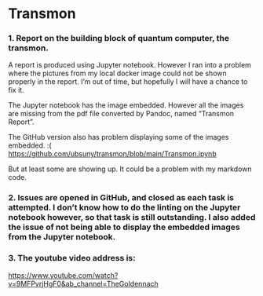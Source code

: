 # Transmon

### 1. Report on the building block of quantum computer, the transmon.

A report is produced using Jupyter notebook. However I ran into a problem where the pictures from my local docker image could not be shown properly in the report. I’m out of time, but hopefully I will have a chance to fix it.

The Jupyter notebook has the image embedded. However all the images are missing from the pdf file converted by Pandoc, named “Transmon Report”.

The GitHub version also has problem displaying some of the images embedded. :( 
https://github.com/ubsuny/transmon/blob/main/Transmon.ipynb

But at least some are showing up. It could be a problem with my markdown code.

### 2. Issues are opened in GitHub, and closed as each task is attempted. I don’t know how to do the linting on the Jupyter notebook however, so that task is still outstanding. I also added the issue of not being able to display the embedded images from the Jupyter notebook.


### 3. The youtube video address is:
https://www.youtube.com/watch?v=9MFPvrjHgF0&ab_channel=TheGoldennach

